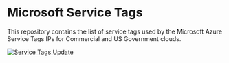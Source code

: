 # Microsoft Service Tags

This repository contains the list of service tags used by the Microsoft Azure Service Tags IPs for Commercial and US Government clouds.

[![Service Tags Update](https://github.com/romanrabodzei/MSFTServiceTags/actions/workflows/serviceTagsUpdate.yml/badge.svg)](https://github.com/romanrabodzei/MSFTServiceTags/actions/workflows/serviceTagsUpdate.yml)
